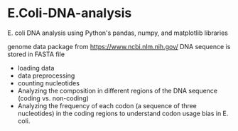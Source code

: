 # E.Coli-DNA-analysis

E. coli DNA analysis using Python's pandas, numpy, and matplotlib libraries

genome data package from https://www.ncbi.nlm.nih.gov/
DNA sequence is stored in FASTA file

- loading data
- data preprocessing
- counting nucleotides
- Analyzing the composition in different regions of the DNA sequence (coding vs. non-coding)
- Analyzing the frequency of each codon (a sequence of three nucleotides) in the coding regions to understand codon usage bias in E. coli.

